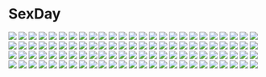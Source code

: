 # SexDay
![](https://konachan.com/jpeg/4190ee39a7f6809eeb5c1d9f1ee9d3b9/Konachan.com%20-%20306525%20black_hair%20breasts%20brown_hair%20catgirl%20choker%20cleavage%20dress%20gloves%20green_hair%20headband%20horns%20meng_ziya%20necklace%20original%20red_eyes%20short_hair%20tail.jpg)
![](https://konachan.com/image/58b182b1b19975e5fe05f85c85437dc9/Konachan.com%20-%20264142%202girls%20barefoot%20breasts%20brown_hair%20cleavage%20flowers%20long_hair%20necklace%20petals%20pink_hair%20pointed_ears%20purple_eyes%20shadowverse%20twintails%20yellow_eyes.jpg)
![](https://konachan.com/jpeg/436098bc58325a355337a2cc4e5e3ac0/Konachan.com%20-%206689%20katsura_kotonoha%20school_days%20transparent.jpg)
![](https://konachan.com/image/2cc6b5d6fe78afa057577b87e64b4e33/Konachan.com%20-%2053426%20aqua_eyes%20blue_hair%20blush%20breasts%20cirno%20cleavage%20dress%20fairy%20gloves%20hat%20long_hair%20popsicle%20red_eyes%20ribbons%20short_hair%20touhou%20tsuki_wani%20wings.jpg)
![](https://konachan.com/jpeg/7b4e26824658c2fc2d4a345c35d2624c/Konachan.com%20-%20187299%20blue_hair%20game_cg%20headband%20izumi_tsubasu%20japanese_clothes%20koi_ga_saku_koro_sakura_doki%20lolita_fashion%20long_hair%20palette%20panties%20purple_eyes%20underwear.jpg)
![](https://konachan.com/image/88f465b54e0fec3f44db21d720ed0121/Konachan.com%20-%2045481%20bed%20book%20brown_eyes%20brown_hair%20goto_p%20long_hair%20narcissu%20sakura_setsumi%20school_uniform%20skirt%20teddy_bear.jpg)
![](https://konachan.com/image/6fe6a374e5ce8207563ad8ce61c45e59/Konachan.com%20-%2024223%20animal%20anita_king%20frog%20read_or_die.jpg)
![](https://konachan.com/image/a3888e13d5ad6dd4895926eb30e58803/Konachan.com%20-%2080477%202girls%20blush%20izumi_tsubasu%20maid%20scan%20thighhighs.jpg)
![](https://konachan.com/image/2e36fba53d34fe485b89d93b4e79ac2e/Konachan.com%20-%2064272%20soul_eater%20soul_eater_evans.jpg)
![](https://konachan.com/image/95f3bb92973c9835c4ef75adf250085b/Konachan.com%20-%20158689%20animal_ears%20blush%20breasts%20bunny_ears%20bunnygirl%20cleavage%20nodata%20purple_eyes%20purple_hair%20reisen_udongein_inaba%20thighhighs%20touhou.jpg)
![](https://konachan.com/jpeg/67da8c62669e2c545de30847ce3f4a65/Konachan.com%20-%20204239%20akai_hitomi_ni_utsuru_sekai%20book%20dress%20elbow_gloves%20favorite%20gloves%20necklace%20nikaidou_shinku%20red_eyes%20scan%20shida_kazuhiro%20twintails%20wedding_attire.jpg)
![](https://konachan.com/image/bb40ae2b7cd56f017eb1b5578ceaa9ad/Konachan.com%20-%20191563%20aqua_eyes%20aqua_hair%20bai_yemeng%20blush%20condom%20hatsune_miku%20long_hair%20panties%20striped_panties%20thighhighs%20twintails%20underwear%20undressing%20vocaloid.jpg)
![](https://konachan.com/jpeg/cbdeb1c9090d82853fc12971800d7687/Konachan.com%20-%20185819%20blonde_hair%20blue_eyes%20dress%20eyepatch%20flowers%20gloves%20iritoa%20kagamine_len%20kagamine_rin%20male%20ponytail%20rose%20short_hair%20tree%20umbrella%20vocaloid.jpg)
![](https://konachan.com/jpeg/286918bf709c23c74f520581b25549b9/Konachan.com%20-%20261596%20aqua_eyes%20aqua_hair%20ass%20bondage%20gag%20gbeeee%20long_hair%20original%20panties%20school_uniform%20skirt%20striped_panties%20thighhighs%20underwear%20white.jpg)
![](https://konachan.com/image/5befe9c8282be240c777c88e79bdc267/Konachan.com%20-%20166036%20dress%20hat%20pink_eyes%20remilia_scarlet%20short_hair%20touhou%20ugume%20vampire%20white_hair%20wings.jpg)
![](https://konachan.com/jpeg/78a86c7ca0c18f44512276becd6d2eff/Konachan.com%20-%20306647%20blush%20book%20braids%20brown_eyes%20brown_hair%20cropped%20dress%20elbow_gloves%20fate_%28series%29%20glasses%20gloves%20long_hair%20paper%20ponytail%20scan%20toosaka_asagi.jpg)
![](https://konachan.com/image/10c90567aa6e9e9ecc158e8281031543/Konachan.com%20-%20270314%20ass%20bandage%20blush%20brown_hair%20iris_yuma%20long_hair%20m_chant%20nopan%20red_eyes%20school_uniform%20soul_worker%20thighhighs%20white.jpg)
![](https://konachan.com/image/c2f6cd921965e9a429417952981740e0/Konachan.com%20-%20164888%20blue_hair%20moyiche%20original%20ribbons.jpg)
![](https://konachan.com/image/7ea06593c14d652fe3e308163376fd4c/Konachan.com%20-%20115495%20blonde_hair%20blue_eyes%20collar%20kuroi_%28liar-player%29%20original%20thighhighs.jpg)
![](https://konachan.com/jpeg/04f74ed35cdf77119493a04e3ed368af/Konachan.com%20-%2039666%20eila_ilmatar_juutilainen%20sanya_v_litvyak%20sky%20strike_witches%20vector.jpg)
![](https://konachan.com/image/1cf44f920972148bc33f4c3095069084/Konachan.com%20-%2054464%20bekkankou%20fortune_arterial%20zoom_layer.jpg)
![](https://konachan.com/image/a7f7bac57071524157e977d53dc6680b/Konachan.com%20-%2088602%20blonde_hair%20blue_eyes%20hug%20kagamine_len%20kagamine_rin%20male%20vocaloid%20yayoi_%28egoistic_realism%29.jpg)
![](https://konachan.com/image/4afa81f475ef93b74117fe4cc7d08ff2/Konachan.com%20-%20278506%20baba_konomi%20barefoot%20braids%20brown_hair%20green_eyes%20idolmaster%20idolmaster_million_live%21%20long_hair%20miri_%28ago550421%29%20ponytail%20shorts.jpg)
![](https://konachan.com/image/b6b8748e10ff81bf871674c01835c1c3/Konachan.com%20-%2069213%20bed%20black_hair%20blue_eyes%20brown_eyes%20brown_hair%20catgirl%20clouds%20group%20headband%20k-on%21%20long_hair%20maid%20ribbons%20short_hair%20sky%20thighhighs%20twintails.jpg)
![](https://konachan.com/image/33bdf09f650a8b300a13449fd8130c4b/Konachan.com%20-%20164253%202girls%20barefoot%20bed%20blonde_hair%20choker%20demon%20disgaea%20etna%20fang%20flonne%20loli%20mmrailgun%20moon%20navel%20pointed_ears%20prinny%20red_hair%20tail%20thighhighs.jpg)
![](https://konachan.com/jpeg/4be0f7929712791e575cab9623fc1155/Konachan.com%20-%20306946%20blonde_hair%20brown_eyes%20dharker_studios%20game_cg%20kopianget%20long_hair%20melissa_%28my_girlfriend%29%20my_girlfriend%20nipples%20no_bra%20panties%20see_through%20underwear.jpg)
![](https://konachan.com/image/72974e6999f7443912442e18041c48af/Konachan.com%20-%2087110%20annihilate_luxifer%20cape%20ky%20moon%20panties%20pantyhose%20red_eyes%20spear%20sword%20thighhighs%20underwear%20weapon.jpg)
![](https://konachan.com/image/b83a2c95ff464963264aa63780cf0569/Konachan.com%20-%20178624%20black_hair%20long_hair%20red_eyes%20reiuji_utsuho%20signed%20skirt%20swd3e2%20touhou%20weapon%20wings.jpg)
![](https://konachan.com/image/26e1b3629753b2d9b1e484fc2b53087e/Konachan.com%20-%2095199%20blanc%20blue_eyes%20book%20game_cg%20hyperdimension_neptunia%20short_hair%20tsunako.jpg)
![](https://konachan.com/jpeg/8a86332d4426a6cd30cc9c1d92af0075/Konachan.com%20-%20131764%20gabaisuito-n%20gumi%20skirt%20vocaloid.jpg)
![](https://konachan.com/jpeg/4e7ce11497de4ca557153b39c4231dd3/Konachan.com%20-%20136910%20anus%20ass%20ass_grab%20clochette%20game_cg%20long_hair%20oshiki_hitoshi%20panties%20pussy%20school_uniform%20striped_panties%20uncensored%20underwear%20usami_saori.jpg)
![](https://konachan.com/image/a382b4ffcf4a134b6a264643845df08b/Konachan.com%20-%20175846%20brown_hair%20card_captor_sakura%20green_eyes%20japanese_clothes%20kinomoto_sakura%20moonknives.jpg)
![](https://konachan.com/image/b889a36eff11575bc045014b25885135/Konachan.com%20-%20225656%20aliasing%20black_hair%20blush%20breasts%20censored%20cum%20demon%20fate_grand_order%20fate_%28series%29%20handjob%20horns%20long_hair%20nipples%20red_eyes%20rna%20short_hair%20signed.jpg)
![](https://konachan.com/image/feef250f756e3ce9d15af809eca6456c/Konachan.com%20-%20131091%20blush%20long_hair%20okazaki_yumemi%20red_hair%20touhou%20ukyo_rst.jpg)
![](https://konachan.com/image/d8bcbaa154cfd4fae592ef635d063975/Konachan.com%20-%2030318%20bandage%20blood%20riannon%20tagme%20tears_to_tiara%20water.jpg)
![](https://konachan.com/jpeg/92bb150881d0b073d2b3a3211a749a18/Konachan.com%20-%20241518%202girls%20blonde_hair%20bow%20braids%20brown_eyes%20brown_hair%20gloves%20hat%20long_hair%20maribel_han%20mochinu%20tie%20touhou%20usami_renko%20watermark.jpg)
![](https://konachan.com/image/c2c1e67b3f26e43b17f2ae10d8c68ddc/Konachan.com%20-%2066915%20cornelia%20dlanor_a_knox%20gertrude%20umineko_no_naku_koro_ni.jpg)
![](https://konachan.com/image/2cde5edb3688229589781c5c1f509845/Konachan.com%20-%20228197%20blue_hair%20clouds%20flowers%20forest%20japanese_clothes%20kemi_neko%20kimono%20long_hair%20original%20purple_eyes%20sky%20thighhighs%20tree%20zettai_ryouiki.jpg)
![](https://konachan.com/jpeg/e34fec9b8729f680126ae641aaf22b33/Konachan.com%20-%2096877%20blonde_hair%20gun%20mahou_shoujo_madoka_magica%20shirai_sanjirou%20thighhighs%20tomoe_mami%20weapon%20yellow_eyes.jpg)
![](https://konachan.com/image/92a7a1b21e9dcc169a40ba3935c4cba4/Konachan.com%20-%20203927%20ass%20blush%20bra%20breasts%20gray_hair%20hontani_kanae%20nipples%20panties%20panty_pull%20purple_eyes%20red_eyes%20saga_planets%20shiranui_inori%20topless%20underwear.jpg)
![](https://konachan.com/image/52ca785d4017bec9f107179c8737cfb6/Konachan.com%20-%2084288%20bikini%20blue_eyes%20blue_hair%20kanami_yuki%20sky%20swimsuit%20water.jpg)
![](https://konachan.com/image/9464226b99ef8afbb7d940d77fd5bb18/Konachan.com%20-%20175065%20animal_ears%20bandage%20blood%20boots%20dress%20imaizumi_kagerou%20red_eyes%20shigureru%20touhou%20wolfgirl.jpg)
![](https://konachan.com/image/2b4aa403fc14e717d46039be8473c6c7/Konachan.com%20-%2080765%20black_rock_shooter%20blue_eyes%20el-zheng%20kuroi_mato.jpg)
![](https://konachan.com/jpeg/3c0e4202e4dd07a78e5e316bb67c63a8/Konachan.com%20-%20183211%202girls%20black_hair%20bow%20braids%20brown_eyes%20brown_hair%20glasses%20green_eyes%20iizuki_tasuku%20koizumi_amane%20long_hair%20ribbons%20snow%20suenaga_mirai%20thighhighs%20tree.jpg)
![](https://konachan.com/jpeg/af3d5fdccabc058479a4d7e16020266f/Konachan.com%20-%2091690%20aqua_hair%20close%20dress%20game_cg%20muririn%20noble_works%20short_hair%20summer_dress%20tsukiyama_sena%20yellow_eyes%20yuzusoft.jpg)
![](https://konachan.com/jpeg/4e4ac997b7665e11a9eed375e9056941/Konachan.com%20-%2097118%20an_%28angular-angler%29%20black%20bow%20bow_%28weapon%29%20dress%20kaname_madoka%20mahou_shoujo_madoka_magica%20pink_hair%20twintails%20weapon.jpg)
![](https://konachan.com/image/b48e3119b9423c64c04a2d1c1c6ad796/Konachan.com%20-%20152712%20bow%20butterfly%20cherry_blossoms%20dress%20fan%20flowers%20hat%20konpaku_youmu%20moon%20myon%20night%20petals%20short_hair%20sword%20thighhighs%20touhou%20tree%20weapon.jpg)
![](https://konachan.com/jpeg/b9e0c22bbc88b58914173a4b9aff7bdd/Konachan.com%20-%20192450%20blue_eyes%20bow%20brown_hair%20original%20sayori%20scan.jpg)
![](https://konachan.com/image/64bcb6902f8de5bc91e7faff894e9033/Konachan.com%20-%20205165%20breasts%20digital_cute%20erect_nipples%20game-style%20kouguchi_moto%20male%20nipples%20no_bra%20open_shirt%20panties%20school_uniform%20thighhighs%20trap%20underwear%20vibrator.jpg)
![](https://konachan.com/image/54f147a789c82757c47fba5be10dc82c/Konachan.com%20-%2053733%20final_fantasy%20final_fantasy_xiii%20lightning_farron.jpg)
![](https://konachan.com/image/2e2680ecb036776349876a9f38a39f52/Konachan.com%20-%20260830%20animal%20brown_eyes%20brown_hair%20cat%20clouds%20imo_bouya%20motorcycle%20original%20scenic%20school_uniform%20short_hair%20skirt%20sky%20water.jpg)
![](https://konachan.com/image/94a5eeb23e930b4c73f83c84b3bbf90d/Konachan.com%20-%2040885%20bekkankou%20feena_fam_earthlight%20yoake_mae_yori_ruri_iro_na.jpg)
![](https://konachan.com/image/796ce8d32b69492e02efcdb0967cad5f/Konachan.com%20-%20127698%20dress%20hatsune_miku%20long_hair%20polychromatic%20ribbons%20twintails%20vocaloid%20white.jpg)
![](https://konachan.com/jpeg/e3fb1a3479cd5ea0d5c128eae5d4ee46/Konachan.com%20-%20141526%202girls%20blue_eyes%20hyperdimension_neptunia%20long_hair%20nepgear%20neptune%20pink_hair%20purple_hair%20purple_heart%20purple_sister%20tsunako%20twintails.jpg)
![](https://konachan.com/image/caa1cf16e1770cd806373dfe9b2db7fe/Konachan.com%20-%20237336%202girls%20aqua_eyes%20breasts%20fang%20gloves%20headdress%20horns%20kanna_kamui%20loli%20long_hair%20maid%20orange_eyes%20orange_hair%20signed%20tie%20twintails%20white_hair.jpg)
![](https://konachan.com/jpeg/6d8d78dbed68cc4dc18a983067df04a4/Konachan.com%20-%2042337%20hakurei_reimu%20japanese_clothes%20miko%20polychromatic%20touhou.jpg)
![](https://konachan.com/image/877dac91c88d801c4c6709fd1c4d31e8/Konachan.com%20-%20189468%20animal_ears%20bed%20blush%20brown_eyes%20brown_hair%20long_hair%20original%20phone%20shorts%20teddy_bear%20thighhighs%20wristwear%20zhuxiao517.jpg)
![](https://konachan.com/jpeg/823b7b218b9c15846e5389c8e0ba94b8/Konachan.com%20-%20259020%20fate_grand_order%20fate_%28series%29%20ishtar_%28fate_grand_order%29%20tagme_%28artist%29.jpg)
![](https://konachan.com/image/c1126bf131cd51a6e787d7b803397433/Konachan.com%20-%20184677%20ene_%28kagerou_project%29%20jn3%20kagerou_project%20kido_tsubomi%20kisaragi_momo%20kozakura_mary%20tateyama_ayano.jpg)
![](https://konachan.com/jpeg/5d1661e2aa75454422dd60b2a3215262/Konachan.com%20-%20175990%20animal%20bicolored_eyes%20bird%20feathers%20flowers%20long_hair%20original%20yoshizaki_kei.jpg)
![](https://konachan.com/image/06d2e62924af1614498ee4e87455205a/Konachan.com%20-%20211728%20bicycle%20bike_shorts%20blonde_hair%20long_hair%20original%20pink_eyes%20ponytail%20sekira_ame%20shorts.jpg)
![](https://konachan.com/jpeg/7c39b9d97030f8d6edfb2ae1559437d8/Konachan.com%20-%2044510%20acid_head%20bra%20breasts%20censored%20nopan%20pussy%20shirt_lift%20spread_legs%20to_heart%20to_heart_2%20underwear%20yuzuhara_konomi.jpg)
![](https://konachan.com/jpeg/5c0366df24d469317e885649c48d0143/Konachan.com%20-%20243515%202girls%20bicycle%20japanese_clothes%20kimono%20koizumi_hanayo%20kousaka_honoka%20love_live%21_school_idol_project%20tagme_%28artist%29.jpg)
![](https://konachan.com/image/9af5bf19d053894cee71c8e1d0535426/Konachan.com%20-%2031842%20black_hair%20blush%20favorite%20game_cg%20happy_margaret%21%20kitanoji_nozomi%20kokonoka%20long_hair%20school_uniform%20sky%20water.jpg)
![](https://konachan.com/jpeg/939dda31f1dc45ea6e946e5b815f0b39/Konachan.com%20-%20188606%202girls%20ass%20breast_grab%20breasts%20lass%20long_hair%20nipples%20okushiro_yuki%20panties%20panty_pull%20pantyhose%20pink_hair%20thighhighs%20topless%20underwear%20wink.jpg)
![](https://konachan.com/jpeg/6e445c60455586dd9958eb0e2df8fbcd/Konachan.com%20-%20244842%20neon_genesis_evangelion%20soryu_asuka_langley%20vector.jpg)
![](https://konachan.com/image/6ea38e9482b0a0d3c5569c4d61b8e286/Konachan.com%20-%20195630%20aqua_eyes%20aqua_hair%20bai_yemeng%20glasses%20hatsune_miku%20headphones%20long_hair%20microphone%20ribbons%20twintails%20vocaloid%20wink.jpg)
![](https://konachan.com/image/2e43b920412fb155575bed17b650c421/Konachan.com%20-%2065203%20fate_testarossa%20mahou_shoujo_lyrical_nanoha%20thighhighs.jpg)
![](https://konachan.com/image/61a8c206ff5c1b47f7f294d4e81fbdc1/Konachan.com%20-%2070025%20blue_eyes%20blush%20brown_hair%20cheerleader%20green_eyes%20himeji_mizuki%20kinoshita_hideyoshi%20long_hair%20male%20pink_hair%20scan%20shimada_minami%20short_hair%20skirt%20trap.jpg)
![](https://konachan.com/jpeg/d068d99a5874068e00d79ea00b087cc2/Konachan.com%20-%2055701%2077%20amane_ruru%20blue_eyes%20long_hair%20school_uniform%20tenmaso.jpg)
![](https://konachan.com/jpeg/512a1fb257b5e4833364c549d0eef271/Konachan.com%20-%20164223%20all_male%20fairy_tail%20fang%20fire%20male%20natsu_dragneel%20pink_hair%20red%20scarf.jpg)
![](https://konachan.com/image/857bf69d578c507440080bd3af225b15/Konachan.com%20-%2085974%20anus%20ass%20breasts%20glasses%20jpeg_artifacts%20kuuchuu_yousai%20masturbation%20nipples%20otonashi_meimi%20pussy%20spread_legs%20thighhighs%20uncensored%20vibrator.jpg)
![](https://konachan.com/image/348010100f310285a561ccbd56f4e38c/Konachan.com%20-%20243813%202girls%20aqua_eyes%20armor%20blonde_hair%20bow%20braids%20crown%20gray_hair%20guitar%20instrument%20kobotoke_nagi%20logo%20long_hair%20short_hair%20watanabe_akio%20watermark.jpg)
![](https://konachan.com/image/fa10ee95e9fcdaebdb7e4c47d64c1f1c/Konachan.com%20-%20135243%20blue_eyes%20ia%20skirt%20sky%20sts%20vocaloid%20water.jpg)
![](https://konachan.com/image/5467f104bb59b40cceb3776e1f2a654c/Konachan.com%20-%20156147%20animal%20bicolored_eyes%20bird%20blue%20book%20boots%20cape%20dragon%20gloves%20moon%20original%20pixiv_fantasia%20shimabara%20short_hair%20stars.jpg)
![](https://konachan.com/image/f3391df778aacb1081f4b769816ff6b3/Konachan.com%20-%2021003%20cc%20code_geass.jpg)
![](https://konachan.com/jpeg/5f2642c01bed40e48e57af291bb79de2/Konachan.com%20-%20244266%20acchi_%28koiyimknp%29%20brown_hair%20glasses%20idolmaster%20kneehighs%20school_uniform%20short_hair%20skirt%20third-party_edit%20tie%20white%20wristwear%20yagami_makino.jpg)
![](https://konachan.com/image/ba1eaa774f8e24e0e20f6ea4319d209f/Konachan.com%20-%207730%20elf_all_stars.jpg)
![](https://konachan.com/image/398f0eb146117b0ad2ae3b14e4be8be7/Konachan.com%20-%20293302%20anus%20blue_hair%20blush%20breasts%20censored%20choker%20demon%20fang%20fingering%20horns%20kimono%20marisayaka%20nijisanji%20nipples%20no_bra%20nopan%20open_shirt%20pussy%20watermark.jpg)
![](https://konachan.com/image/08bd70b82a787bf855602d281e3fcbb1/Konachan.com%20-%20101938%20front_wing%20grisaia_no_kajitsu%20jpeg_artifacts%20matsushima_michiru.jpg)
![](https://konachan.com/jpeg/bf2fdda955f0d49ac12eaf12270ca48b/Konachan.com%20-%20141386%20arusu_makina%20ass%20colorful_cure%20etoiles%20game_cg%20hug%20moric%20purple_eyes%20school_uniform%20short_hair%20tie%20white_hair.jpg)
![](https://konachan.com/image/2f88c240319f6774eb9ff063205cbf86/Konachan.com%20-%20123494%20butterfly%20city%20clouds%20hatsune_miku%20headphones%20instrument%20long_hair%20microphone%20nidy-2d-%20piano%20sky%20thighhighs%20twintails%20vocaloid.jpg)
![](https://konachan.com/jpeg/51b58a00f73b840da270bfdf855ded1b/Konachan.com%20-%20261095%20ass%20blonde_hair%20braids%20breasts%20couch%20demon%20drink%20monster_girl_encyclopedia%20nanostar%20nipples%20ponytail%20red_eyes%20thighhighs.jpg)
![](https://konachan.com/image/51eee99f27962dcff5f0757c59daa428/Konachan.com%20-%2017329%20himukai_yuji%20ronin%20sekaiju_no_meikyuu.jpg)
![](https://konachan.com/image/5624e808ad037fd53fca5a1b6e99cbda/Konachan.com%20-%20155810%20choker%20cure_sword%20dokidoki%21_precure%20kenzaki_makoto%20long_hair%20petals%20ponytail%20precure%20purple_eyes%20purple_hair%20suou_sakura%20thighhighs.jpg)
![](https://konachan.com/jpeg/620f95360ac92d3b7efac56a1885c523/Konachan.com%20-%2093855%20blush%20breasts%20censored%20game_cg%20ko%7Echa%20nipples%20open_shirt%20purple_eyes%20purple_hair%20school_uniform%20sex%20tenjo_kikyou%20windmill_%28company%29.jpg)
![](https://konachan.com/jpeg/3ae1c496c1c84c87c414fa75623be9ec/Konachan.com%20-%2080773%20durarara%21%21%20heiwajima_shizuo%20kadota_kyohei%20kishitani_shinra%20orihara_izaya.jpg)
![](https://konachan.com/image/02345498fcdd027e9d9625c5e2230539/Konachan.com%20-%20181342%202girls%20bath%20blonde_hair%20blush%20breasts%20bubbles%20gray_eyes%20long_hair%20nipples%20nude%20red_hair%20ruby_rose%20rwby%20shikniful%20short_hair%20shoujo_ai%20yang_xiao_long.jpg)
![](https://konachan.com/image/ff74f5df88010d71397266ec2b7d7365/Konachan.com%20-%2058210%20f-ism%20murakami_suigun%20sport%20tennis.jpg)
![](https://konachan.com/jpeg/21dbd19799ed58aa10d5f1e1a3e7f117/Konachan.com%20-%20212025%202girls%20ass%20black_hair%20blonde_hair%20brown_eyes%20christmas%20cropped%20hat%20headband%20long_hair%20orange_eyes%20original%20panties%20shoujo_ai%20tiffy%20underwear%20wink.jpg)
![](https://konachan.com/image/79cd49c4b53fbbfb2f4216ffcebb0e5f/Konachan.com%20-%20239409%20breasts%20cropped%20league_of_legends%20nipples%20oni-noboru%20sona_buvelle.jpg)
![](https://konachan.com/jpeg/cfe643fac6c3f8dec78ee1bcc368af60/Konachan.com%20-%20107866%203rd_eye%20alice_%28bloody_rondo%29%20bloody_rondo%20game_cg%20goth-loli%20lolita_fashion%20moon%20night%20pink_hair%20sakaki_maki%20sky%20thighhighs%20yellow_eyes.jpg)
![](https://konachan.com/image/43d3082bf72ecb0ff9e66b635ee0b877/Konachan.com%20-%2015543%202000%20anthropomorphism%20os-tan%20windows.gif)
![](https://konachan.com/jpeg/fdb80522f7b3db1ed4d31a439bdc59a5/Konachan.com%20-%2092135%20animal_ears%20black_hair%20brown_eyes%20bunny_ears%20bunnygirl%20gradient%20k-on%21%20long_hair%20nakano_azusa%20senji_%28tegone_spike%29%20twintails.jpg)
![](https://konachan.com/image/5fc7711128dbc87df17c8b46b6e9147b/Konachan.com%20-%20101655%20animal_ears%20blonde_hair%20clouds%20dress%20foxgirl%20multiple_tails%20sky%20tail%20tamamono_atae%20touhou%20tree%20umbrella%20yakumo_ran%20yakumo_yukari.jpg)
![](https://konachan.com/image/378a27a13a702190ead7d619dec184a8/Konachan.com%20-%20151161%20jpeg_artifacts%20onjouji_toki%20saki%20shimizudani_ryuuka%20tagme.jpg)
![](https://konachan.com/jpeg/875a05f7baf2760e6c791258d71c9f9a/Konachan.com%20-%20149315%20black_hair%20blue_hair%20blush%20brown_hair%20cube%20food%20game_cg%20gray_hair%20green_eyes%20group%20kurano_ema%20kurano_yae%20long_hair%20red_eyes%20skirt%20thighhighs%20tie.jpg)
![](https://konachan.com/image/7208c5b18117615da83767b89698f735/Konachan.com%20-%2015257%20all_male%20fujiwara_no_sai%20hikaru_no_go%20male.jpg)
![](https://konachan.com/image/465280e27b50f4dc0dbcfe314bf3b00a/Konachan.com%20-%20161907%20blonde_hair%20bow%20flandre_scarlet%20red_eyes%20ribbons%20school_uniform%20touhou%20vampire%20wings%20yuimari.jpg)
![](https://konachan.com/jpeg/37743c58a333512f4112ccafff6cb9d2/Konachan.com%20-%20199082%20beach%20blue_hair%20game_cg%20giga%20kino_%28kino_konomi%29%20kiryuu_chikage%20kneehighs%20long_hair%20male%20night%20shirogane_x_spirits%21.jpg)
